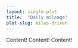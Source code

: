 ```yaml
---
layout: single-plot
title:  "Daily mileage"
plot-slug: miles-driven
---
```


Content! Content! Content!